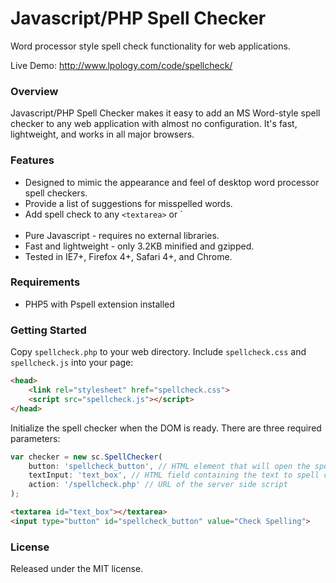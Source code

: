 Javascript/PHP Spell Checker
============================

Word processor style spell check functionality for web applications.

Live Demo: http://www.lpology.com/code/spellcheck/

### Overview ###
Javascript/PHP Spell Checker makes it easy to add an MS Word-style spell checker to any web application with almost no configuration. It's fast, lightweight, and works in all major browsers.  

### Features ###

* Designed to mimic the appearance and feel of desktop word processor spell checkers.
* Provide a list of suggestions for misspelled words.
* Add spell check to any `<textarea>` or `<div contenteditable="true">
* Pure Javascript - requires no external libraries. 
* Fast and lightweight - only 3.2KB minified and gzipped.
* Tested in IE7+, Firefox 4+, Safari 4+, and Chrome.

### Requirements ###

* PHP5 with Pspell extension installed

### Getting Started ###
Copy `spellcheck.php` to your web directory. Include `spellcheck.css` and `spellcheck.js` into your page:

```html
<head>
	<link rel="stylesheet" href="spellcheck.css">
	<script src="spellcheck.js"></script>
</head>
```

Initialize the spell checker when the DOM is ready. There are three required parameters:


```javascript
var checker = new sc.SpellChecker(
	button: 'spellcheck_button', // HTML element that will open the spell checker when clicked
	textInput: 'text_box', // HTML field containing the text to spell check
	action: '/spellcheck.php' // URL of the server side script 
);
```

```html
<textarea id="text_box"></textarea>
<input type="button" id="spellcheck_button" value="Check Spelling">
```

### License ###
Released under the MIT license.